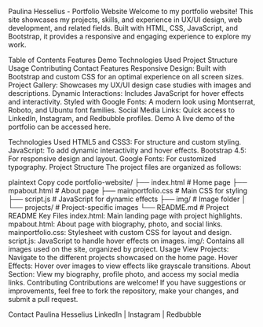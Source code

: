 Paulina Hesselius - Portfolio Website
Welcome to my portfolio website! This site showcases my projects, skills, and experience in UX/UI design, web development, and related fields. Built with HTML, CSS, JavaScript, and Bootstrap, it provides a responsive and engaging experience to explore my work.

Table of Contents
Features
Demo
Technologies Used
Project Structure
Usage
Contributing
Contact
Features
Responsive Design: Built with Bootstrap and custom CSS for an optimal experience on all screen sizes.
Project Gallery: Showcases my UX/UI design case studies with images and descriptions.
Dynamic Interactions: Includes JavaScript for hover effects and interactivity.
Styled with Google Fonts: A modern look using Montserrat, Roboto, and Ubuntu font families.
Social Media Links: Quick access to LinkedIn, Instagram, and Redbubble profiles.
Demo
A live demo of the portfolio can be accessed here.

Technologies Used
HTML5 and CSS3: For structure and custom styling.
JavaScript: To add dynamic interactivity and hover effects.
Bootstrap 4.5: For responsive design and layout.
Google Fonts: For customized typography.
Project Structure
The project files are organized as follows:

plaintext
Copy code
portfolio-website/
├── index.html                 # Home page
├── mpabout.html               # About page
├── mainportfolio.css          # Main CSS for styling
├── script.js                  # JavaScript for dynamic effects
├── img/                       # Image folder
│   └── projects/              # Project-specific images
└── README.md                  # Project README
Key Files
index.html: Main landing page with project highlights.
mpabout.html: About page with biography, photo, and social links.
mainportfolio.css: Stylesheet with custom CSS for layout and design.
script.js: JavaScript to handle hover effects on images.
img/: Contains all images used on the site, organized by project.
Usage
View Projects: Navigate to the different projects showcased on the home page.
Hover Effects: Hover over images to view effects like grayscale transitions.
About Section: View my biography, profile photo, and access my social media links.
Contributing
Contributions are welcome! If you have suggestions or improvements, feel free to fork the repository, make your changes, and submit a pull request.

Contact
Paulina Hesselius
LinkedIn | Instagram | Redbubble

